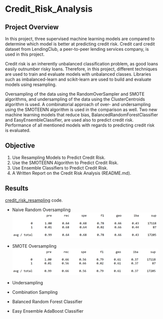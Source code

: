 # Credit_Risk_Analysis

## Project Overview
In this project, three supervised machine learning models are compared to determine which model is better at predicting credit risk. Credit card credit dataset from LendingClub, a peer-to-peer lending services company, is used in this project. 

Credit risk is an inherently unbalanced classification problem, as good loans easily outnumber risky loans. Therefore, in this project, different techniques are used to train and evaluate models with unbalanced classes. Libraries such as imbalanced-learn and scikit-learn are used to build and evaluate models using resampling. 

Oversampling of the data using the RandomOverSampler and SMOTE algorithms, and undersampling of the data using the ClusterCentroids algorithm is used. A combinatorial approach of over- and undersampling using the SMOTEENN algorithm is used in the comparison as well. Two new machine learning models that reduce bias, BalancedRandomForestClassifier and EasyEnsembleClassifier, are used also to predict credit risk. Performance of all mentioned models with regards to predicting credit risk is evaluated. 

## Objective

1. Use Resampling Models to Predict Credit Risk.
2. Use the SMOTEENN Algorithm to Predict Credit Risk.
3. Use Ensemble Classifiers to Predict Credit Risk.
4. A Written Report on the Credit Risk Analysis (README.md).

## Results
[credit_risk_resampling](https://github.com/MSF2141/Credit_Risk_Analysis/blob/e3dac1e8ea263f2918c6b63b685fed13fe9cc7f9/credit_risk_resampling.ipynb) code.
- Naive Random Oversampling
![Naive%20Random%20Oversampling](https://github.com/MSF2141/Credit_Risk_Analysis/blob/7d7c69787617c3d44effb85f8161b18b11a94422/Naive%20Random%20Oversampling.png)

- SMOTE Oversampling
![SMOTE%20Oversampling](https://github.com/MSF2141/Credit_Risk_Analysis/blob/3f1b7078ffc8ec7be978daa47b67d49858cf29de/SMOTE%20Oversampling.png)

- Undersampling

- Combination Sampling

- Balanced Random Forest Classifier

- Easy Ensemble AdaBoost Classifier 



